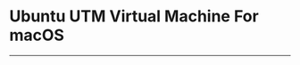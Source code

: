 # Ubuntu UTM Virtual Machine For macOS
----------------------------------------------------------------------------------------------------------------------------------------------------------------


